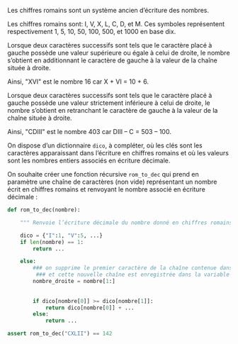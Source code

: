 Les chiffres romains sont un système ancien d’écriture des nombres.


Les chiffres romains sont: I, V, X, L, C, D, et M.
Ces symboles représentent respectivement 1, 5, 10, 50, 100, 500, et 1000 en base dix.


Lorsque deux caractères successifs sont tels que le caractère placé à gauche possède une
valeur supérieure ou égale à celui de droite, le nombre s’obtient en additionnant le caractère de
gauche à la valeur de la chaîne située à droite.

Ainsi, "XVI" est le nombre 16 car X + VI = 10 + 6.


Lorsque deux caractères successifs sont tels que le caractère placé à gauche possède une
valeur strictement inférieure à celui de droite, le nombre s’obtient en retranchant le caractère de
gauche à la valeur de la chaîne située à droite.


Ainsi, "CDIII" est le nombre 403 car DIII – C = 503 – 100.


On dispose d’un dictionnaire `dico`, à compléter, où les clés sont les caractères apparaissant
dans l’écriture en chiffres romains et où les valeurs sont les nombres entiers associés en
écriture décimale.


On souhaite créer une fonction récursive `rom_to_dec` qui prend en paramètre une chaîne de
caractères (non vide) représentant un nombre écrit en chiffres romains et renvoyant le nombre
associé en écriture décimale :

```python linenums='1'
def rom_to_dec(nombre):

    """ Renvoie l’écriture décimale du nombre donné en chiffres romains """

    dico = {"I":1, "V":5, ...}
    if len(nombre) == 1:
        return ...

    else:
        ### on supprime le premier caractère de la chaîne contenue dans la variable nombre
         ### et cette nouvelle chaîne est enregistrée dans la variable nombre_droite
        nombre_droite = nombre[1:]
    
        
        if dico[nombre[0]] >= dico[nombre[1]]:
            return dico[nombre[0]] + ...
        else:
            return ...

assert rom_to_dec("CXLII") == 142


```